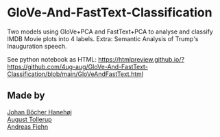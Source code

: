 # GloVe-And-FastText-Classification
Two models using GloVe+PCA and FastText+PCA to analyse and classify IMDB Movie plots into 4 labels. Extra: Semantic Analysis of Trump's Inauguration speech.

See python notebook as HTML: https://htmlpreview.github.io/?https://github.com/4ug-aug/GloVe-And-FastText-Classification/blob/main/GloVeAndFastText.html


## Made by
[Johan Böcher Hanehøj](https://github.com/johan-bh)  
[August Tollerup](https://github.com/4ug-aug)  
[Andreas Fiehn](https://github.com/AndreasLF/)

